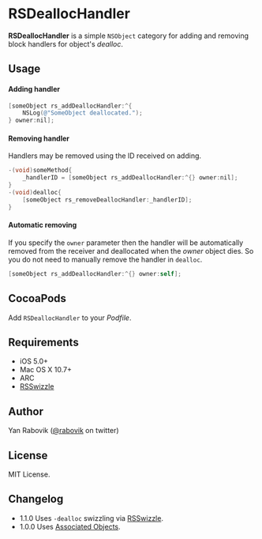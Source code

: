 
# RSDeallocHandler

**RSDeallocHandler** is a simple `NSObject` category for adding and removing block handlers for object's _dealloc_.

## Usage

#### Adding handler
```objective-c
[someObject rs_addDeallocHandler:^{
    NSLog(@"SomeObject deallocated.");
} owner:nil];
```

#### Removing handler
Handlers may be removed using the ID received on adding.
```objective-c
-(void)someMethod{
    _handlerID = [someObject rs_addDeallocHandler:^{} owner:nil];
}
-(void)dealloc{
    [someObject rs_removeDeallocHandler:_handlerID];
}

```

#### Automatic removing
If you specify the `owner` parameter then the handler will be automatically removed from the receiver and deallocated when the _owner_ object dies. So you do not need to manually remove the handler in `dealloc`.
```objective-c
[someObject rs_addDeallocHandler:^{} owner:self];
```

## CocoaPods
Add `RSDeallocHandler` to your _Podfile_.

## Requirements
* iOS 5.0+
* Mac OS X 10.7+
* ARC
* [RSSwizzle][RSSwizzle]

## Author
Yan Rabovik ([@rabovik][twitter] on twitter)

## License
MIT License.

## Changelog
* 1.1.0 Uses `-dealloc` swizzling via [RSSwizzle][RSSwizzle].
* 1.0.0 Uses [Associated Objects][AO].

[twitter]: https://twitter.com/rabovik
[RSSwizzle]: https://github.com/rabovik/RSSwizzle
[AO]: https://developer.apple.com/library/ios/DOCUMENTATION/Cocoa/Reference/ObjCRuntimeRef/Reference/reference.html#//apple_ref/doc/uid/TP40001418-CH1g-SW51